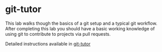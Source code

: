 git-tutor
======

This lab walks though the basics of a git setup and a typical git workflow. After completing this lab you should have a basic working knowledge of using git to contribute to projects via pull requests.

Detailed instructions available in [git-tutor](git-tutor.adoc)
